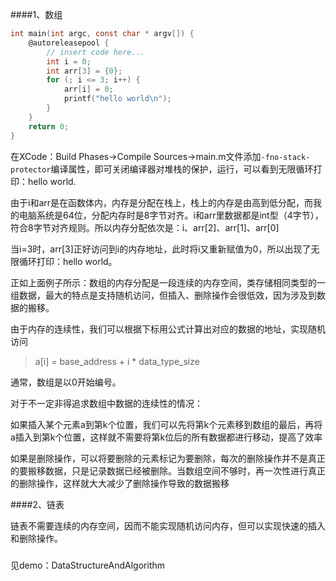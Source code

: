 ####1、数组

```c
int main(int argc, const char * argv[]) {
    @autoreleasepool {
        // insert code here...
        int i = 0;
        int arr[3] = {0};
        for (; i <= 3; i++) {
            arr[i] = 0;
            printf("hello world\n");
        }
    }
    return 0;
}
```

在XCode：Build Phases->Compile Sources->main.m文件添加`-fno-stack-protector`编译属性，即可关闭编译器对堆栈的保护，运行，可以看到无限循环打印：hello world.



由于i和arr是在函数体内，内存是分配在栈上，栈上的内存是由高到低分配，而我的电脑系统是64位，分配内存时是8字节对齐。i和arr里数据都是int型（4字节），符合8字节对齐规则。所以内存分配依次是：i、arr[2]、arr[1]、arr[0]

当i=3时，arr[3]正好访问到i的内存地址，此时将i又重新赋值为0，所以出现了无限循环打印：hello world。



正如上面例子所示：数组的内存分配是一段连续的内存空间，类存储相同类型的一组数据，最大的特点是支持随机访问，但插入、删除操作会很低效，因为涉及到数据的搬移。

由于内存的连续性，我们可以根据下标用公式计算出对应的数据的地址，实现随机访问

> a[i] = base_address + i * data_type_size

通常，数组是以0开始编号。



对于不一定非得追求数组中数据的连续性的情况：

如果插入某个元素a到第k个位置，我们可以先将第k个元素移到数组的最后，再将a插入到第k个位置，这样就不需要将第k位后的所有数据都进行移动，提高了效率

如果是删除操作，可以将要删除的元素标记为要删除，每次的删除操作并不是真正的要搬移数据，只是记录数据已经被删除。当数组空间不够时，再一次性进行真正的删除操作，这样就大大减少了删除操作导致的数据搬移





####2、链表

链表不需要连续的内存空间，因而不能实现随机访问内存，但可以实现快速的插入和删除操作。

#####

见demo：DataStructureAndAlgorithm